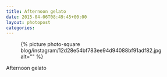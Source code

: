 ```yaml
---
title: Afternoon gelato
date: 2015-04-06T08:49:45+00:00
layout: photopost
categories:
---
```


<figure class="photo photo--square">
  {% picture photo-square blog/instagram/12d28e54bf783ee94d94088bf91adf82.jpg alt="" %}
</figure>

Afternoon gelato
